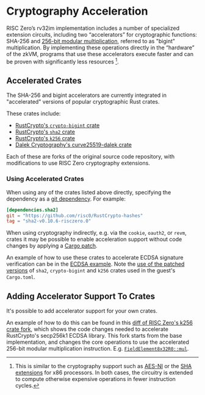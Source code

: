 # Cryptography Acceleration

RISC Zero’s rv32im implementation includes a number of specialized extension
circuits, including two “accelerators” for cryptographic functions: SHA-256 and
[256-bit modular multiplication][bigint], referred to as "bigint"
multiplication. By implementing these operations directly in the “hardware” of
the zkVM, programs that use these accelerators execute faster and can be proven
with significantly less resources [^1].

## Accelerated Crates

The SHA-256 and bigint accelerators are currently integrated in "accelerated"
versions of popular cryptographic Rust crates.

These crates include:

- [RustCrypto's `crypto-bigint` crate][RustCrypto-crypto-bigint]
- [RustCrypto's `sha2` crate][RustCrypto-hashes]
- [RustCrypto's `k256` crate][RustCrypto-elliptic-curves]
- [Dalek Cryptography's curve25519-dalek crate][curve25519-dalek]

Each of these are forks of the original source code repository, with
modifications to use RISC Zero cryptography extensions.

### Using Accelerated Crates

When using any of the crates listed above directly, specifying the dependency as
a [git dependency][git-dep]. For example:

```toml
[dependencies.sha2]
git = "https://github.com/risc0/RustCrypto-hashes"
tag = "sha2-v0.10.6-risczero.0"
```

When using cryptography indirectly, e.g. via the `cookie`, `oauth2`, or `revm`,
crates it may be possible to enable acceleration support without code changes by
applying a [Cargo patch][cargo-patch].

An example of how to use these crates to accelerate ECDSA signature verification
can be in the [ECDSA example][ecdsa]. Note the [use of the patched
versions][ecdsa-patched] of `sha2`, `crypto-bigint` and `k256` crates used in
the guest's `Cargo.toml`.

## Adding Accelerator Support To Crates

It's possible to add accelerator support for your own crates.

An example of how to do this can be found in this [diff of RISC Zero's k256
crate fork][k256-diff], which shows the code changes needed to accelerate
RustCrypto's secp256k1 ECDSA library. This fork starts from the base
implementation, and changes the core operations to use the accelerated 256-bit
modular multiplication instruction. E.g. [`FieldElement8x32R0::mul`][field-mul].

[^1]: This is similar to the cryptography support such as [AES-NI] or the [SHA
    extensions] for x86 processors. In both cases, the circuitry is extended to
    compute otherwise expensive operations in fewer instruction cycles.

[AES-NI]: https://en.wikipedia.org/wiki/AES_instruction_set#x86_architecture_processors
[bigint]: https://github.com/risc0/risc0/pull/466
[cargo-patch]: https://doc.rust-lang.org/cargo/reference/overriding-dependencies.html#the-patch-section
[curve25519-dalek]: https://github.com/risc0/curve25519-dalek/tree/risczero
[ecdsa]: https://github.com/risc0/risc0/tree/release-0.20/examples/ecdsa
[ecdsa-patched]: https://github.com/risc0/risc0/blob/release-0.20/examples/ecdsa/methods/guest/Cargo.toml#L13-L18
[field-mul]: https://github.com/risc0/RustCrypto-elliptic-curves/compare/k256/v0.13.1..k256/v0.13.1-risczero.1#diff-ab10e01be1d99a874f90c9a6143bb1c64f37e04dcb220b5ab50b9273d99e0a0cR176-R179
[git-dep]: https://doc.rust-lang.org/cargo/reference/specifying-dependencies.html#specifying-dependencies-from-git-repositories
[k256-diff]: https://github.com/risc0/RustCrypto-elliptic-curves/compare/k256/v0.13.1..k256/v0.13.1-risczero.1
[RustCrypto-crypto-bigint]: https://github.com/risc0/RustCrypto-crypto-bigint/tree/risczero
[RustCrypto-hashes]: https://github.com/risc0/RustCrypto-hashes/tree/risczero
[RustCrypto-elliptic-curves]: https://github.com/risc0/RustCrypto-elliptic-curves/tree/risczero
[SHA extensions]: https://en.wikipedia.org/wiki/Intel_SHA_extensions
